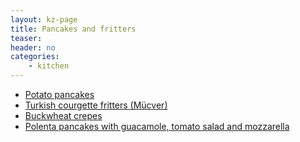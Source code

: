 ```yaml
---
layout: kz-page
title: Pancakes and fritters
teaser: 
header: no
categories:
    - kitchen
---
```


* [Potato pancakes](/kitchen/potato-pancakes/)
* [Turkish courgette fritters (Mücver)](/kitchen/courgette-fritters/)
* [Buckwheat crepes](/kitchen/buckwheat-crepes/)
* [Polenta pancakes with guacamole, tomato salad and mozzarella](/kitchen/polenta-pancakes/)
